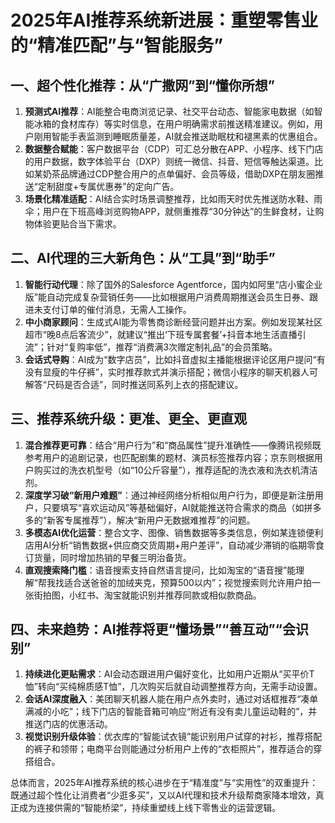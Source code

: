 # 2025年AI推荐系统新进展：重塑零售业的“精准匹配”与“智能服务”
## 一、超个性化推荐：从“广撒网”到“懂你所想”
1.  **预测式AI推荐**：AI能整合电商浏览记录、社交平台动态、智能家电数据（如智能冰箱的食材库存）等实时信息，在用户明确需求前推送精准建议。例如，用户刚用智能手表监测到睡眠质量差，AI就会推送助眠枕和褪黑素的优惠组合。
2.  **数据整合赋能**：客户数据平台（CDP）可汇总分散在APP、小程序、线下门店的用户数据，数字体验平台（DXP）则统一微信、抖音、短信等触达渠道。比如某奶茶品牌通过CDP整合用户的点单偏好、会员等级，借助DXP在朋友圈推送“定制甜度+专属优惠券”的定向广告。
3.  **场景化精准适配**：AI结合实时场景调整推荐，比如雨天时优先推送防水鞋、雨伞；用户在下班高峰浏览购物APP，就侧重推荐“30分钟达”的生鲜食材，让购物体验更贴合当下需求。

## 二、AI代理的三大新角色：从“工具”到“助手”
1.  **智能行动代理**：除了国外的Salesforce Agentforce，国内如阿里“店小蜜企业版”能自动完成复杂营销任务——比如根据用户消费周期推送会员生日券、跟进未支付订单的催付消息，无需人工操作。
2.  **中小商家顾问**：生成式AI能为零售商诊断经营问题并出方案。例如发现某社区超市“晚8点后客流少”，就建议“推出‘下班专属套餐’+抖音本地生活直播引流”；针对“复购率低”，推荐“消费满3次赠定制礼品”的会员策略。
3.  **会话式导购**：AI成为“数字店员”，比如抖音虚拟主播能根据评论区用户提问“有没有显瘦的牛仔裤”，实时推荐款式并演示搭配；微信小程序的聊天机器人可解答“尺码是否合适”，同时推送同系列上衣的搭配建议。

## 三、推荐系统升级：更准、更全、更直观
1.  **混合推荐更可靠**：结合“用户行为”和“商品属性”提升准确性——像腾讯视频既参考用户的追剧记录，也匹配剧集的题材、演员标签推荐内容；京东则根据用户购买过的洗衣机型号（如“10公斤容量”），推荐适配的洗衣液和洗衣机清洁剂。
2.  **深度学习破“新用户难题”**：通过神经网络分析相似用户行为，即便是新注册用户，只要填写“喜欢运动风”等基础偏好，AI就能推送符合需求的商品（如拼多多的“新客专属推荐”），解决“新用户无数据难推荐”的问题。
3.  **多模态AI优化运营**：整合文字、图像、销售数据等多类信息，例如某连锁便利店用AI分析“销售数据+供应商交货周期+用户差评”，自动减少滞销的临期零食订货量，同时增加热销的早餐三明治备货。
4.  **直观搜索降门槛**：语音搜索支持自然语言提问，比如淘宝的“语音搜”能理解“帮我找适合送爸爸的加绒夹克，预算500以内”；视觉搜索则允许用户拍一张街拍图，小红书、淘宝就能识别并推荐同款或相似款商品。

## 四、未来趋势：AI推荐将更“懂场景”“善互动”“会识别”
1.  **持续进化更贴需求**：AI会动态跟进用户偏好变化，比如用户近期从“买平价T恤”转向“买纯棉质感T恤”，几次购买后就自动调整推荐方向，无需手动设置。
2.  **会话AI深度融入**：美团聊天机器人能在用户点外卖时，通过对话框推荐“凑单满减的小吃”；线下门店的智能音箱可响应“附近有没有卖儿童运动鞋的”，并推送门店的优惠活动。
3.  **视觉识别升级体验**：优衣库的“智能试衣镜”能识别用户试穿的衬衫，推荐搭配的裤子和领带；电商平台则能通过分析用户上传的“衣柜照片”，推荐适合的穿搭组合。

总体而言，2025年AI推荐系统的核心进步在于“精准度”与“实用性”的双重提升：既通过超个性化让消费者“少逛多买”，又以AI代理和技术升级帮商家降本增效，真正成为连接供需的“智能桥梁”，持续重塑线上线下零售业的运营逻辑。